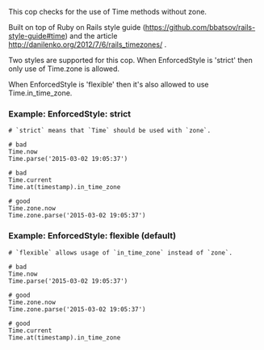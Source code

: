 This cop checks for the use of Time methods without zone.

Built on top of Ruby on Rails style guide (https://github.com/bbatsov/rails-style-guide#time)
and the article http://danilenko.org/2012/7/6/rails_timezones/ .

Two styles are supported for this cop. When EnforcedStyle is 'strict'
then only use of Time.zone is allowed.

When EnforcedStyle is 'flexible' then it's also allowed
to use Time.in_time_zone.

### Example: EnforcedStyle: strict
    # `strict` means that `Time` should be used with `zone`.

    # bad
    Time.now
    Time.parse('2015-03-02 19:05:37')

    # bad
    Time.current
    Time.at(timestamp).in_time_zone

    # good
    Time.zone.now
    Time.zone.parse('2015-03-02 19:05:37')

### Example: EnforcedStyle: flexible (default)
    # `flexible` allows usage of `in_time_zone` instead of `zone`.

    # bad
    Time.now
    Time.parse('2015-03-02 19:05:37')

    # good
    Time.zone.now
    Time.zone.parse('2015-03-02 19:05:37')

    # good
    Time.current
    Time.at(timestamp).in_time_zone